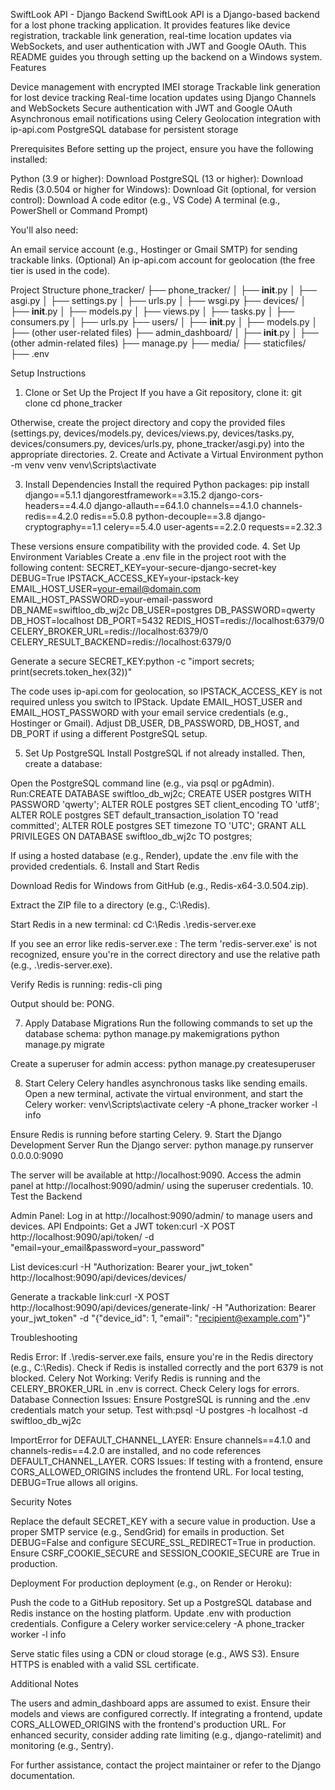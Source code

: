 SwiftLook API - Django Backend
SwiftLook API is a Django-based backend for a lost phone tracking application. It provides features like device registration, trackable link generation, real-time location updates via WebSockets, and user authentication with JWT and Google OAuth. This README guides you through setting up the backend on a Windows system.
Features

Device management with encrypted IMEI storage
Trackable link generation for lost device tracking
Real-time location updates using Django Channels and WebSockets
Secure authentication with JWT and Google OAuth
Asynchronous email notifications using Celery
Geolocation integration with ip-api.com
PostgreSQL database for persistent storage

Prerequisites
Before setting up the project, ensure you have the following installed:

Python (3.9 or higher): Download
PostgreSQL (13 or higher): Download
Redis (3.0.504 or higher for Windows): Download
Git (optional, for version control): Download
A code editor (e.g., VS Code)
A terminal (e.g., PowerShell or Command Prompt)

You'll also need:

An email service account (e.g., Hostinger or Gmail SMTP) for sending trackable links.
(Optional) An ip-api.com account for geolocation (the free tier is used in the code).

Project Structure
phone_tracker/
├── phone_tracker/
│   ├── __init__.py
│   ├── asgi.py
│   ├── settings.py
│   ├── urls.py
│   ├── wsgi.py
├── devices/
│   ├── __init__.py
│   ├── models.py
│   ├── views.py
│   ├── tasks.py
│   ├── consumers.py
│   ├── urls.py
├── users/
│   ├── __init__.py
│   ├── models.py
│   ├── (other user-related files)
├── admin_dashboard/
│   ├── __init__.py
│   ├── (other admin-related files)
├── manage.py
├── media/
├── staticfiles/
├── .env

Setup Instructions
1. Clone or Set Up the Project
If you have a Git repository, clone it:
git clone <repository-url>
cd phone_tracker

Otherwise, create the project directory and copy the provided files (settings.py, devices/models.py, devices/views.py, devices/tasks.py, devices/consumers.py, devices/urls.py, phone_tracker/asgi.py) into the appropriate directories.
2. Create and Activate a Virtual Environment
python -m venv venv
venv\Scripts\activate

3. Install Dependencies
Install the required Python packages:
pip install django==5.1.1 djangorestframework==3.15.2 django-cors-headers==4.4.0 django-allauth==64.1.0 channels==4.1.0 channels-redis==4.2.0 redis==5.0.8 python-decouple==3.8 django-cryptography==1.1 celery==5.4.0 user-agents==2.2.0 requests==2.32.3

These versions ensure compatibility with the provided code.
4. Set Up Environment Variables
Create a .env file in the project root with the following content:
SECRET_KEY=your-secure-django-secret-key
DEBUG=True
IPSTACK_ACCESS_KEY=your-ipstack-key
EMAIL_HOST_USER=your-email@domain.com
EMAIL_HOST_PASSWORD=your-email-password
DB_NAME=swiftloo_db_wj2c
DB_USER=postgres
DB_PASSWORD=qwerty
DB_HOST=localhost
DB_PORT=5432
REDIS_HOST=redis://localhost:6379/0
CELERY_BROKER_URL=redis://localhost:6379/0
CELERY_RESULT_BACKEND=redis://localhost:6379/0


Generate a secure SECRET_KEY:python -c "import secrets; print(secrets.token_hex(32))"


The code uses ip-api.com for geolocation, so IPSTACK_ACCESS_KEY is not required unless you switch to IPStack.
Update EMAIL_HOST_USER and EMAIL_HOST_PASSWORD with your email service credentials (e.g., Hostinger or Gmail).
Adjust DB_USER, DB_PASSWORD, DB_HOST, and DB_PORT if using a different PostgreSQL setup.

5. Set Up PostgreSQL
Install PostgreSQL if not already installed. Then, create a database:

Open the PostgreSQL command line (e.g., via psql or pgAdmin).
Run:CREATE DATABASE swiftloo_db_wj2c;
CREATE USER postgres WITH PASSWORD 'qwerty';
ALTER ROLE postgres SET client_encoding TO 'utf8';
ALTER ROLE postgres SET default_transaction_isolation TO 'read committed';
ALTER ROLE postgres SET timezone TO 'UTC';
GRANT ALL PRIVILEGES ON DATABASE swiftloo_db_wj2c TO postgres;



If using a hosted database (e.g., Render), update the .env file with the provided credentials.
6. Install and Start Redis

Download Redis for Windows from GitHub (e.g., Redis-x64-3.0.504.zip).

Extract the ZIP file to a directory (e.g., C:\Redis).

Start Redis in a new terminal:
cd C:\Redis
.\redis-server.exe

If you see an error like redis-server.exe : The term 'redis-server.exe' is not recognized, ensure you're in the correct directory and use the relative path (e.g., .\redis-server.exe).

Verify Redis is running:
redis-cli ping

Output should be: PONG.


7. Apply Database Migrations
Run the following commands to set up the database schema:
python manage.py makemigrations
python manage.py migrate

Create a superuser for admin access:
python manage.py createsuperuser

8. Start Celery
Celery handles asynchronous tasks like sending emails. Open a new terminal, activate the virtual environment, and start the Celery worker:
venv\Scripts\activate
celery -A phone_tracker worker -l info

Ensure Redis is running before starting Celery.
9. Start the Django Development Server
Run the Django server:
python manage.py runserver 0.0.0.0:9090

The server will be available at http://localhost:9090. Access the admin panel at http://localhost:9090/admin/ using the superuser credentials.
10. Test the Backend

Admin Panel: Log in at http://localhost:9090/admin/ to manage users and devices.
API Endpoints:
Get a JWT token:curl -X POST http://localhost:9090/api/token/ -d "email=your_email&password=your_password"


List devices:curl -H "Authorization: Bearer your_jwt_token" http://localhost:9090/api/devices/devices/


Generate a trackable link:curl -X POST http://localhost:9090/api/devices/generate-link/ -H "Authorization: Bearer your_jwt_token" -d "{\"device_id\": 1, \"email\": \"recipient@example.com\"}"





Troubleshooting

Redis Error: If .\redis-server.exe fails, ensure you're in the Redis directory (e.g., C:\Redis). Check if Redis is installed correctly and the port 6379 is not blocked.
Celery Not Working: Verify Redis is running and the CELERY_BROKER_URL in .env is correct. Check Celery logs for errors.
Database Connection Issues: Ensure PostgreSQL is running and the .env credentials match your setup. Test with:psql -U postgres -h localhost -d swiftloo_db_wj2c


ImportError for DEFAULT_CHANNEL_LAYER: Ensure channels==4.1.0 and channels-redis==4.2.0 are installed, and no code references DEFAULT_CHANNEL_LAYER.
CORS Issues: If testing with a frontend, ensure CORS_ALLOWED_ORIGINS includes the frontend URL. For local testing, DEBUG=True allows all origins.

Security Notes

Replace the default SECRET_KEY with a secure value in production.
Use a proper SMTP service (e.g., SendGrid) for emails in production.
Set DEBUG=False and configure SECURE_SSL_REDIRECT=True in production.
Ensure CSRF_COOKIE_SECURE and SESSION_COOKIE_SECURE are True in production.

Deployment
For production deployment (e.g., on Render or Heroku):

Push the code to a GitHub repository.
Set up a PostgreSQL database and Redis instance on the hosting platform.
Update .env with production credentials.
Configure a Celery worker service:celery -A phone_tracker worker -l info


Serve static files using a CDN or cloud storage (e.g., AWS S3).
Ensure HTTPS is enabled with a valid SSL certificate.

Additional Notes

The users and admin_dashboard apps are assumed to exist. Ensure their models and views are configured correctly.
If integrating a frontend, update CORS_ALLOWED_ORIGINS with the frontend's production URL.
For enhanced security, consider adding rate limiting (e.g., django-ratelimit) and monitoring (e.g., Sentry).

For further assistance, contact the project maintainer or refer to the Django documentation.